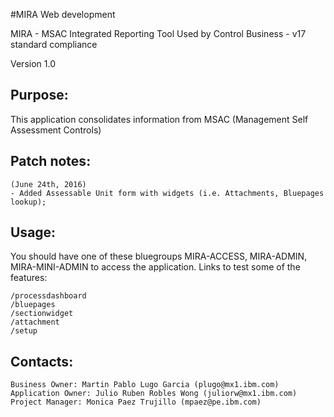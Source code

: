 #MIRA Web development

MIRA - MSAC Integrated Reporting Tool
Used by Control Business - v17 standard compliance

Version 1.0

## Purpose:
This application consolidates information from MSAC (Management Self Assessment Controls)

## Patch notes:

```
(June 24th, 2016)
- Added Assessable Unit form with widgets (i.e. Attachments, Bluepages lookup);
```

## Usage:

You should have one of these bluegroups MIRA-ACCESS, MIRA-ADMIN, MIRA-MINI-ADMIN to access the application.
Links to test some of the features:

```
/processdashboard
/bluepages
/sectionwidget
/attachment
/setup
```

## Contacts:

```
Business Owner: Martin Pablo Lugo Garcia (plugo@mx1.ibm.com)
Application Owner: Julio Ruben Robles Wong (juliorw@mx1.ibm.com)
Project Manager: Monica Paez Trujillo (mpaez@pe.ibm.com)
```

